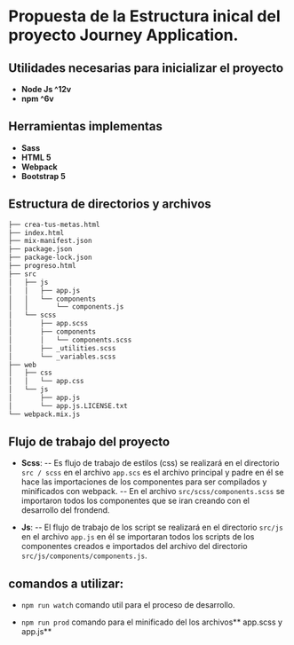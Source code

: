 # Propuesta de la Estructura inical del proyecto Journey Application.

## Utilidades necesarias para inicializar el proyecto
- **Node Js ^12v**
- **npm ^6v**

## Herramientas implementas

- **Sass**
- **HTML 5**
- **Webpack**
- **Bootstrap 5**

## Estructura de directorios y archivos
````bash
├── crea-tus-metas.html
├── index.html
├── mix-manifest.json
├── package.json
├── package-lock.json
├── progreso.html
├── src
│   ├── js
│   │   ├── app.js
│   │   └── components
│   │       └── components.js
│   └── scss
│       ├── app.scss
│       ├── components
│       │   └── components.scss
│       ├── _utilities.scss
│       └── _variables.scss
├── web
│   ├── css
│   │   └── app.css
│   └── js
│       ├── app.js
│       └── app.js.LICENSE.txt
└── webpack.mix.js

````

## Flujo de trabajo del proyecto

- **Scss**:
-- Es flujo de trabajo de estilos (css) se realizará en el directorio `src / scss`  en el archivo `app.scs` es el archivo principal y padre en él se hace las importaciones de los componentes para ser compilados y minificados con webpack.
-- En el archivo `src/scss/components.scss`  se importaron todos los componentes que se iran creando con el desarrollo del frondend.

- **Js**:
-- El flujo de trabajo de los script se realizará en el directorio `src/js` en el archivo `app.js`  en él se importaran todos los scripts de los componentes creados e importados del archivo del directorio `src/js/components/components.js`.

## comandos a utilizar:
- `npm run watch` comando util para el proceso de desarrollo.

- `npm run prod` comando para el minificado del los archivos** app.scss y app.js**
